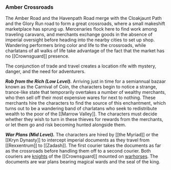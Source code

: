 ### Amber Crossroads

The Amber Road and the Havenpath Road merge with the Cloakjaunt Path and the Glory Run road to form a great crossroads, where a small makeshift marketplace has sprung up. Mercenaries flock here to find work among traveling caravans, and merchants exchange goods in the absence of imperial oversight before heading into the nearby cities to set up shop. Wandering performers bring color and life to the crossroads, while charlatans of all walks of life take advantage of the fact that the market has no [[Crownsguard]] presence.

The conjunction of trade and travel creates a location rife with mystery, danger, and the need for adventurers.

_**Rob from the Rich (Low Level).**_ Arriving just in time for a semiannual bazaar known as the Carnival of Coin, the characters begin to notice a strange, trance-like state that temporarily overtakes a number of wealthy merchants, who then sell off their most expensive wares for next to nothing. These merchants hire the characters to find the source of this enchantment, which turns out to be a wandering band of charlatans who seek to redistribute wealth to the poor of the [[Marrow Valley]]. The characters must decide whether they wish to turn in these thieves for rewards from the merchants, or let them go and risk becoming hunted alongside them.

_**War Plans (Mid Level).**_ The characters are hired by [[the Myriad]] or the [[Kryn Dynasty]] to intercept imperial documents as they travel from [[Rexxentrum]] to [[Zadash]]. The first courier takes the documents as far as the crossroads before handling them off to a second courier. Both couriers are [knights](https://www.dndbeyond.com/monsters/knight) of the [[Crownsguard]] mounted on [warhorses](https://www.dndbeyond.com/monsters/warhorse). The documents are war plans bearing magical wards and the seal of the king.